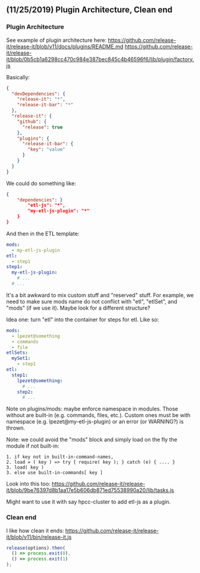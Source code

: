 ## (11/25/2019) Plugin Architecture, Clean end

### Plugin Architecture

See example of plugin architecture here:
https://github.com/release-it/release-it/blob/v11/docs/plugins/README.md
https://github.com/release-it/release-it/blob/0b5cb1a6298cc470c984e387bec845c4b46596f6/lib/plugin/factory.js

Basically:

```json
{
  "devDependencies": {
    "release-it": "*",
    "release-it-bar": "*"
  },
  "release-it": {
    "github": {
      "release": true
    },
    "plugins": {
      "release-it-bar": {
        "key": "value"
      }
    }
  }
}
```

We could do something like:

```json
{
	"dependencies": }
		"etl-js": "*",
		"my-etl-js-plugin": "*"
	}
}
```

And then in the ETL template:

```yaml
mods:
  - my-etl-js-plugin
etl:
  - step1
step1:
  my-etl-js-plugin:
    # ...
  # ...
```

It's a bit awkward to mix custom stuff and "reserved" stuff. For example, we need to make sure mods name do not conflict with "etl", "etlSet", and "mods" (if we use it). Maybe look for a different structure?

Idea one: turn "etl" into the container for steps for etl. Like so:

```yaml
mods:
  - lpezet@something
  - commands
  - file
etlSets:
  mySet1:
    - step1
etl:
  step1:
    lpezet@something:
      # ...
    step2:
      # ...
```

Note on plugins/mods: maybe enforce namespace in modules. Those without are built-in (e.g. commands, files, etc.). Custom ones must be with namespace (e.g. lpezet@my-etl-js-plugin) or an error (or WARNING?) is thrown.

Note: we could avoid the "mods" block and simply load on the fly the module if not built-in:

    1. if key not in built-in-command-names,
    2. load = ( key ) => try { require( key ); } catch (e) { .... }
    3. load( key )
    3. else use built-in-commands[ key ]

Look into this too:
https://github.com/release-it/release-it/blob/9be76397d8b1aa17e5b606db871ed75538990a20/lib/tasks.js

Might want to use it with say hpcc-cluster to add etl-js as a plugin.

### Clean end

I like how clean it ends:
https://github.com/release-it/release-it/blob/v11/bin/release-it.js

```js
release(options).then(
  () => process.exit(0),
  () => process.exit(1)
);
```

